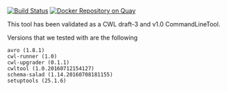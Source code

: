 [![Build Status](https://travis-ci.org/CancerCollaboratory/dockstore-tool-samtools-sort.svg)](https://travis-ci.org/CancerCollaboratory/dockstore-tool-samtools-sort)
[![Docker Repository on Quay](https://quay.io/repository/cancercollaboratory/dockstore-tool-samtools-sort/status "Docker Repository on Quay")](https://quay.io/repository/cancercollaboratory/dockstore-tool-samtools-sort)

This tool has been validated as a CWL draft-3 and v1.0 CommandLineTool. 

Versions that we tested with are the following 
```
avro (1.8.1)
cwl-runner (1.0)
cwl-upgrader (0.1.1)
cwltool (1.0.20160712154127)
schema-salad (1.14.20160708181155)
setuptools (25.1.6)
```
